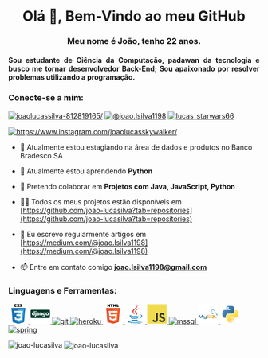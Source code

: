 <h1 align = "center"> Olá 👋, Bem-Vindo ao meu GitHub </h1>
<h3 align = "center"> Meu nome é João, tenho 22 anos. </h3>
<h4 align = "justify"> 
    Sou estudante de Ciência da Computação, padawan da tecnologia e busco me tornar desenvolvedor Back-End;
    Sou apaixonado por resolver problemas utilizando a programação. </h4>
<h3 align = "left"> Conecte-se a mim: </h3>
<p align="left">
<a href="https://linkedin.com/in/joaolucassilva-812819165/" target="blank"><img align="center" src="https://cdn.jsdelivr.net/npm/simple-icons@3.0.1/icons/linkedin.svg" alt="joaolucassilva-812819165/" height="30" width="40" /></a>
<a href="https://medium.com/@joao.lsilva1198" target="blank"><img align="center" src="https://cdn.jsdelivr.net/npm/simple-icons@3.0.1/icons/medium.svg" alt="@joao.lsilva1198" height="30" width="40" /></a>
<a href="https://www.hackerrank.com/lucas_starwars66" target="blank"><img align="center" src="https://cdn.jsdelivr.net/npm/simple-icons@3.0.1/icons/hackerrank.svg" alt="lucas_starwars66" height="30" width="40" /></a>
</p>
<p align="left">
<a href="https://instagram.com/https://www.instagram.com/joaolucasskywalker/" target="blank"><img align="center" src="https://raw.githubusercontent.com/rahuldkjain/github-profile-readme-generator/master/src/images/icons/Social/instagram.svg" alt="https://www.instagram.com/joaolucasskywalker/" height="30" width="40" /></a>
</p>


- 🔭 Atualmente estou estagiando na área de dados e produtos no Banco Bradesco SA

- 🌱 Atualmente estou aprendendo **Python**

- 👯 Pretendo colaborar em **Projetos com Java, JavaScript, Python**

- 👨‍💻 Todos os meus projetos estão disponíveis em [https://github.com/joao-lucasilva?tab=repositories](https://github.com/joao-lucasilva?tab=repositories)

- 📝 Eu escrevo regularmente artigos em [https://medium.com/@joao.lsilva1198](https://medium.com/@joao.lsilva1198)

- 📫 Entre em contato comigo **joao.lsilva1198@gmail.com**

<h3 align="left">Linguagens e Ferramentas:</h3>
<p align="left"> <a href="https://www.w3schools.com/css/" target="_blank"> <img src="https://raw.githubusercontent.com/devicons/devicon/master/icons/css3/css3-original-wordmark.svg" alt="css3" width="40" height="40"/> </a> <a href="https://www.djangoproject.com/" target="_blank"> <img src="https://raw.githubusercontent.com/devicons/devicon/master/icons/django/django-original.svg" alt="django" width="40" height="40"/> </a> <a href="https://git-scm.com/" target="_blank"> <img src="https://www.vectorlogo.zone/logos/git-scm/git-scm-icon.svg" alt="git" width="40" height="40"/> </a> <a href="https://heroku.com" target="_blank"> <img src="https://www.vectorlogo.zone/logos/heroku/heroku-icon.svg" alt="heroku" width="40" height="40"/> </a> <a href="https://www.w3.org/html/" target="_blank"> <img src="https://raw.githubusercontent.com/devicons/devicon/master/icons/html5/html5-original-wordmark.svg" alt="html5" width="40" height="40"/> </a> <a href="https://www.java.com" target="_blank"> <img src="https://raw.githubusercontent.com/devicons/devicon/master/icons/java/java-original.svg" alt="java" width="40" height="40"/> </a> <a href="https://developer.mozilla.org/en-US/docs/Web/JavaScript" target="_blank"> <img src="https://raw.githubusercontent.com/devicons/devicon/master/icons/javascript/javascript-original.svg" alt="javascript" width="40" height="40"/> </a> <a href="https://www.microsoft.com/en-us/sql-server" target="_blank"> <img src="https://cdn.worldvectorlogo.com/logos/microsoft-sql-server.svg" alt="mssql" width="40" height="40"/> </a> <a href="https://www.mysql.com/" target="_blank"> <img src="https://raw.githubusercontent.com/devicons/devicon/master/icons/mysql/mysql-original-wordmark.svg" alt="mysql" width="40" height="40"/> </a> <a href="https://www.python.org" target="_blank"> <img src="https://raw.githubusercontent.com/devicons/devicon/master/icons/python/python-original.svg" alt="python" width="40" height="40"/> </a> <a href="https://spring.io/" target="_blank"> <img src="https://www.vectorlogo.zone/logos/springio/springio-icon.svg" alt="spring" width="40" height="40"/> </a> </p>

<p><img align="left" src="https://github-readme-stats.vercel.app/api/top-langs?username=joao-lucasilva&show_icons=true&locale=en&layout=compact" alt="joao-lucasilva" /></p>

<p>&nbsp;<img align="center" src="https://github-readme-stats.vercel.app/api?username=joao-lucasilva&show_icons=true&locale=en" alt="joao-lucasilva" /></p>

